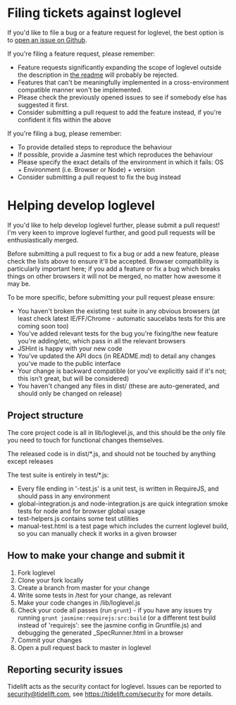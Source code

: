 Filing tickets against loglevel
===============================

If you'd like to file a bug or a feature request for loglevel, the best option is to [open an issue on Github](https://github.com/pimterry/loglevel/issues/new).

If you're filing a feature request, please remember:

* Feature requests significantly expanding the scope of loglevel outside the description in [the readme](https://github.com/pimterry/loglevel/blob/master/README.md) will probably be rejected.
* Features that can't be meaningfully implemented in a cross-environment compatible manner won't be implemented.
* Please check the previously opened issues to see if somebody else has suggested it first.
* Consider submitting a pull request to add the feature instead, if you're confident it fits within the above

If you're filing a bug, please remember:

* To provide detailed steps to reproduce the behaviour
* If possible, provide a Jasmine test which reproduces the behaviour
* Please specify the exact details of the environment in which it fails: OS + Environment (i.e. Browser or Node) + version
* Consider submitting a pull request to fix the bug instead

Helping develop loglevel
================================

If you'd like to help develop loglevel further, please submit a pull request! I'm very keen to improve loglevel further, and good pull requests will be enthusiastically merged.

Before submitting a pull request to fix a bug or add a new feature, please check the lists above to ensure it'll be accepted. Browser compatibility is particularly important here; if you add a feature or fix a bug which breaks things on other browsers it will not be merged, no matter how awesome it may be.

To be more specific, before submitting your pull request please ensure:

* You haven't broken the existing test suite in any obvious browsers (at least check latest IE/FF/Chrome - automatic saucelabs tests for this are coming soon too)
* You've added relevant tests for the bug you're fixing/the new feature you're adding/etc, which pass in all the relevant browsers
* JSHint is happy with your new code
* You've updated the API docs (in README.md) to detail any changes you've made to the public interface
* Your change is backward compatible (or you've explicitly said if it's not; this isn't great, but will be considered)
* You haven't changed any files in dist/ (these are auto-generated, and should only be changed on release)

Project structure
-----------------

The core project code is all in lib/loglevel.js, and this should be the only file you need to touch for functional changes themselves.

The released code is in dist/*.js, and should not be touched by anything except releases

The test suite is entirely in test/*.js:

* Every file ending in '-test.js' is a unit test, is written in RequireJS, and should pass in any environment
* global-integration.js and node-integration.js are quick integration smoke tests for node and for browser global usage
* test-helpers.js contains some test utilities
* manual-test.html is a test page which includes the current loglevel build, so you can manually check it works in a given browser

How to make your change and submit it
-------------------------------------

1. Fork loglevel
2. Clone your fork locally
3. Create a branch from master for your change
4. Write some tests in /test for your change, as relevant
5. Make your code changes in /lib/loglevel.js
6. Check your code all passes (run `grunt`) - if you have any issues try running `grunt jasmine:requirejs:src:build` (or a different test build instead of 'requirejs': see the jasmine config in Gruntfile.js) and debugging the generated _SpecRunner.html in a browser
7. Commit your changes
8. Open a pull request back to master in loglevel

Reporting security issues
-------------------------

Tidelift acts as the security contact for loglevel. Issues can be reported to security@tidelift.com, see https://tidelift.com/security for more details.
